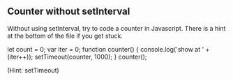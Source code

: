 ## Counter without setInterval

Without using setInterval, try to code a counter in Javascript. There is a hint at the bottom of the file if you get stuck.

let count = 0;
var iter = 0;
function counter() {
console.log('show at ' + (iter++));
setTimeout(counter, 1000);
}
counter();

(Hint: setTimeout)
